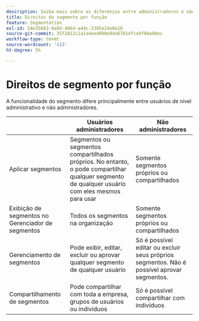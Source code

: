 ```yaml
---
description: Saiba mais sobre as diferenças entre administradores e não administradores para usar e gerenciar segmentos.
title: Direitos do segmento por função
feature: Segmentation
exl-id: 54e35663-8a8d-4064-a44c-2385e24e6e10
source-git-commit: 35f2812c1a1a4eed090e04d67014fcebf88a80ec
workflow-type: tm+mt
source-wordcount: '113'
ht-degree: 5%

---
```


# Direitos de segmento por função

A funcionalidade do segmento difere principalmente entre usuários de nível administrativo e não administradores.

| | Usuários administradores | Não administradores |
| --- | --- | --- |
| Aplicar segmentos | Segmentos ou segmentos compartilhados próprios. No entanto, o pode compartilhar qualquer segmento de qualquer usuário com eles mesmos para usar | Somente segmentos próprios ou compartilhados |
| Exibição de segmentos no Gerenciador de segmentos | Todos os segmentos na organização | Somente segmentos próprios ou compartilhados |
| Gerenciamento de segmentos | Pode exibir, editar, excluir ou aprovar qualquer segmento de qualquer usuário | Só é possível editar ou excluir seus próprios segmentos. Não é possível aprovar segmentos. |
| Compartilhamento de segmentos | Pode compartilhar com toda a empresa, grupos de usuários ou indivíduos | Só é possível compartilhar com indivíduos |
